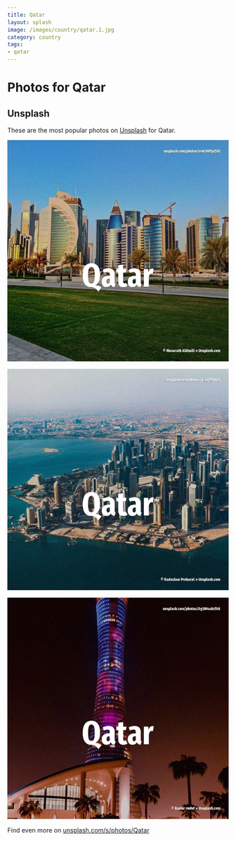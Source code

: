 ```yaml
---
title: Qatar
layout: splash
image: /images/country/qatar.1.jpg
category: country
tags:
- qatar
---
```

# Photos for Qatar

## Unsplash

These are the most popular photos on [Unsplash](https://unsplash.com) for Qatar.

![Qatar](/images/country/qatar.1.jpg)

![Qatar](/images/country/qatar.2.jpg)

![Qatar](/images/country/qatar.3.jpg)

Find even more on [unsplash.com/s/photos/Qatar](https://unsplash.com/s/photos/Qatar)